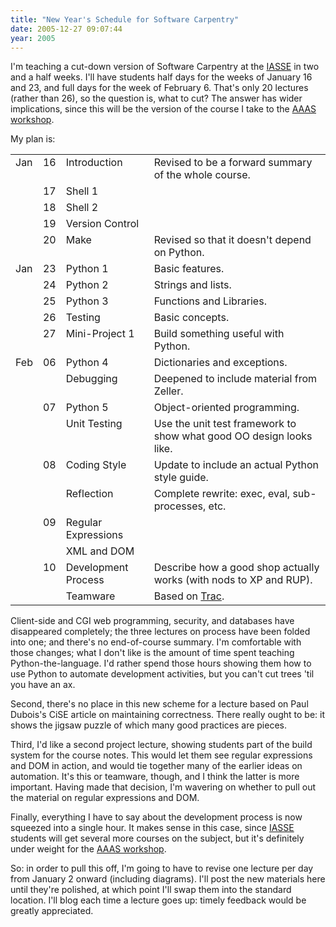 ```yaml
---
title: "New Year's Schedule for Software Carpentry"
date: 2005-12-27 09:07:44
year: 2005
---
```

I'm teaching a cut-down version of Software Carpentry at the <a href="http://www.softwareeng.org/">IASSE</a> in two and a half weeks. I'll have students half days for the weeks of January 16 and 23, and full days for the week of February 6.  That's only 20 lectures (rather than 26), so the question is, what to cut?  The answer has wider implications, since this will be the version of the course I take to the <a href="http://www.aaas.org/meetings/Annual_Meeting/02_PE/PE_06_Career_Workshops.shtml#EssentialSoftware">AAAS workshop</a>.

My plan is:
<table class="centered">
<tr>
<td valign="top">Jan</td>
<td valign="top">16</td>
<td valign="top">Introduction</td>
<td valign="top">Revised to be a forward summary of the whole course.</td>
</tr>
<tr>
<td></td>
<td valign="top">17</td>
<td valign="top">Shell 1</td>
<td></td>
</tr>
<tr>
<td></td>
<td valign="top">18</td>
<td valign="top">Shell 2</td>
<td></td>
</tr>
<tr>
<td></td>
<td valign="top">19</td>
<td valign="top">Version Control</td>
<td></td>
</tr>
<tr>
<td></td>
<td valign="top">20</td>
<td valign="top">Make</td>
<td valign="top">Revised so that it doesn't depend on Python.</td>
</tr>
<tr>
<td valign="top">Jan</td>
<td valign="top">23</td>
<td valign="top">Python 1</td>
<td valign="top">Basic features.</td>
</tr>
<tr>
<td></td>
<td valign="top">24</td>
<td valign="top">Python 2</td>
<td valign="top">Strings and lists.</td>
</tr>
<tr>
<td></td>
<td valign="top">25</td>
<td valign="top">Python 3</td>
<td valign="top">Functions and Libraries.</td>
</tr>
<tr>
<td></td>
<td valign="top">26</td>
<td valign="top">Testing</td>
<td valign="top">Basic concepts.</td>
</tr>
<tr>
<td></td>
<td valign="top">27</td>
<td valign="top">Mini-Project 1</td>
<td valign="top">Build something useful with Python.</td>
</tr>
<tr>
<td valign="top">Feb</td>
<td valign="top">06</td>
<td valign="top">Python 4</td>
<td valign="top">Dictionaries and exceptions.</td>
</tr>
<tr>
<td></td>
<td></td>
<td valign="top">Debugging</td>
<td valign="top">Deepened to include material from Zeller.</td>
</tr>
<tr>
<td></td>
<td valign="top">07</td>
<td valign="top">Python 5</td>
<td valign="top">Object-oriented programming.</td>
</tr>
<tr>
<td></td>
<td></td>
<td valign="top">Unit Testing</td>
<td valign="top">Use the unit test framework to show what good OO design looks like.</td>
</tr>
<tr>
<td></td>
<td valign="top">08</td>
<td valign="top">Coding Style</td>
<td valign="top">Update to include an actual Python style guide.</td>
</tr>
<tr>
<td></td>
<td></td>
<td valign="top">Reflection</td>
<td valign="top">Complete rewrite: exec, eval, sub-processes, etc.</td>
</tr>
<tr>
<td></td>
<td valign="top">09</td>
<td valign="top">Regular Expressions</td>
<td></td>
</tr>
<tr>
<td></td>
<td></td>
<td valign="top">XML and DOM</td>
<td></td>
</tr>
<tr>
<td></td>
<td valign="top">10</td>
<td valign="top">Development Process</td>
<td valign="top">Describe how a good shop actually works (with nods to XP and RUP).</td>
</tr>
<tr>
<td></td>
<td></td>
<td valign="top">Teamware</td>
<td valign="top">Based on <a href="http://projects.edgewall.com/trac">Trac</a>.</td>
</tr>
</table>
Client-side and CGI web programming, security, and databases have disappeared completely; the three lectures on process have been folded into one; and there's no end-of-course summary.  I'm comfortable with those changes; what I don't like is the amount of time spent teaching Python-the-language.  I'd rather spend those hours showing them how to use Python to automate development activities, but you can't cut trees 'til you have an ax.

Second, there's no place in this new scheme for a lecture based on Paul Dubois's CiSE article on maintaining correctness.  There really ought to be: it shows the jigsaw puzzle of which many good practices are pieces.

Third, I'd like a second project lecture, showing students part of the build system for the course notes.  This would let them see regular expressions and DOM in action, and would tie together many of the earlier ideas on automation.  It's this or teamware, though, and I think the latter is more important.  Having made that decision, I'm wavering on whether to pull out the material on regular expressions and DOM.

Finally, everything I have to say about the development process is now squeezed into a single hour.  It makes sense in this case, since <a href="http://www.softwareeng.org/">IASSE</a> students will get several more courses on the subject, but it's definitely under weight for the <a href="http://www.aaas.org/meetings/Annual_Meeting/02_PE/PE_06_Career_Workshops.shtml#EssentialSoftware">AAAS workshop</a>.

So: in order to pull this off, I'm going to have to revise one lecture per day from January 2 onward (including diagrams).  I'll post the new materials here until they're polished, at which point I'll swap them into the standard location.  I'll blog each time a lecture goes up: timely feedback would be greatly appreciated.
